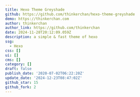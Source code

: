 ```yaml
---
title: Hexo Theme Greyshade
github: https://github.com/thinkerchan/hexo-theme-greyshade
demo: https://thinkerchan.com
author: thinkerchan
author_link: https://github.com/thinkerchan
date: 2024-11-28T20:12:09.059Z
description: a simple & fast theme of hexo
ssg:
  - Hexo
css: []
ui: []
cms: []
category: []
draft: false
publish_date: '2020-07-02T06:22:20Z'
update_date: '2024-12-23T08:47:02Z'
github_star: 15
github_fork: 2
---
```

